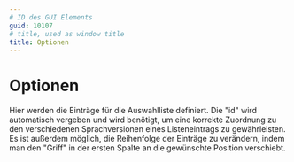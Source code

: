 ```yaml
---
# ID des GUI Elements
guid: 10107
# title, used as window title
title: Optionen
---
```


# Optionen

Hier werden die Einträge für die Auswahlliste definiert. Die "id" wird automatisch vergeben und wird benötigt, um eine korrekte Zuordnung zu den verschiedenen Sprachversionen eines Listeneintrags zu gewährleisten. Es ist außerdem möglich, die Reihenfolge der Einträge zu verändern, indem man den "Griff" in der ersten Spalte an die gewünschte Position verschiebt.

